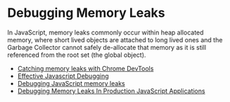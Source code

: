 # Debugging Memory Leaks

In JavaScript, memory leaks commonly occur within heap allocated memory, where short lived objects are attached to long lived ones and the Garbage Collector cannot safely de-allocate that memory as it is still referenced from the root set (the global object).

- [Catching memory leaks with Chrome DevTools](https://medium.com/coding-blocks/catching-memory-leaks-with-chrome-devtools-57b03acb6bb9)
- [Effective Javascript Debugging ](https://medium.com/swlh/effective-javascript-debugging-memory-leaks-75059b2436f6)
- [Debugging JavaScript memory leaks](https://www.debugbear.com/blog/debugging-javascript-memory-leaks)
- [Debugging Memory Leaks In Production JavaScript Applications](https://www.jackhoy.com/web-applications/2020/10/21/debugging-memory-leaks-in-nodejs.html)